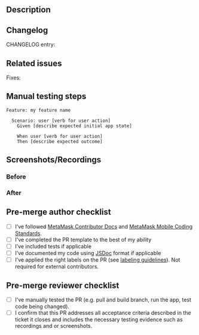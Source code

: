 <!--
Please submit this PR as a draft initially.
Do not mark it as "Ready for review" until the template has been completely filled out, and PR status checks have passed at least once.
-->

## **Description**

<!--
Write a short description of the changes included in this pull request, also include relevant motivation and context. Have in mind the following questions:
1. What is the reason for the change?
2. What is the improvement/solution?
-->

## **Changelog**

<!--
If this PR is not End-User-Facing and should not show up in the CHANGELOG, you can choose to either:
1. Write `CHANGELOG entry: null`
2. Label with `no-changelog`

If this PR is End-User-Facing, please write a short User-Facing description in the past tense like:
`CHANGELOG entry: Added a new tab for users to see their NFTs`
`CHANGELOG entry: Fixed a bug that was causing some NFTs to flicker`

(This helps the Release Engineer do their job more quickly and accurately)
-->

CHANGELOG entry:

## **Related issues**

Fixes:

## **Manual testing steps**

```gherkin
Feature: my feature name

  Scenario: user [verb for user action]
    Given [describe expected initial app state]

    When user [verb for user action]
    Then [describe expected outcome]
```

## **Screenshots/Recordings**

<!-- If applicable, add screenshots and/or recordings to visualize the before and after of your change. -->

### **Before**

<!-- [screenshots/recordings] -->

### **After**

<!-- [screenshots/recordings] -->

## **Pre-merge author checklist**

- [ ] I’ve followed [MetaMask Contributor Docs](https://github.com/MetaMask/contributor-docs) and [MetaMask Mobile Coding Standards](https://github.com/MetaMask/metamask-mobile/blob/main/.github/guidelines/CODING_GUIDELINES.md).
- [ ] I've completed the PR template to the best of my ability
- [ ] I’ve included tests if applicable
- [ ] I’ve documented my code using [JSDoc](https://jsdoc.app/) format if applicable
- [ ] I’ve applied the right labels on the PR (see [labeling guidelines](https://github.com/MetaMask/metamask-mobile/blob/main/.github/guidelines/LABELING_GUIDELINES.md)). Not required for external contributors.

## **Pre-merge reviewer checklist**

- [ ] I've manually tested the PR (e.g. pull and build branch, run the app, test code being changed).
- [ ] I confirm that this PR addresses all acceptance criteria described in the ticket it closes and includes the necessary testing evidence such as recordings and or screenshots.
